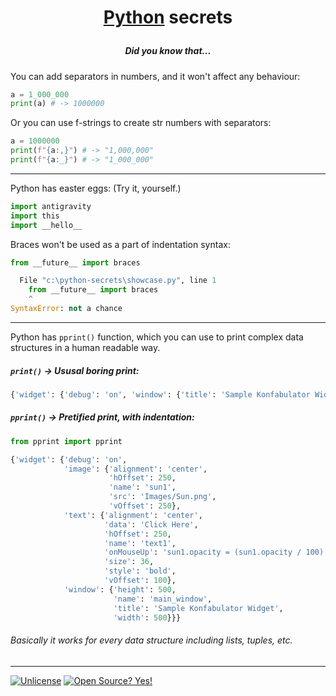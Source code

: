 # <p align="center">[Python](https://www.python.org/) secrets</center>
##### <p align="center">Did you know that...</center>

You can add separators in numbers, and it won't affect any behaviour:
```python
a = 1_000_000
print(a) # -> 1000000
```
Or you can use f-strings to create str numbers with separators:
```python
a = 1000000
print(f"{a:,}") # -> "1,000,000"
print(f"{a:_}") # -> "1_000_000"
```
-------------------------------------------
Python has easter eggs: (Try it, yourself.)
```python
import antigravity
import this
import __hello__
```
Braces won't be used as a part of indentation syntax:
```python
from __future__ import braces
```
```python
  File "c:\python-secrets\showcase.py", line 1
    from __future__ import braces
    ^
SyntaxError: not a chance
```
---
Python has `pprint()` function, which you can use to print complex data structures in a human readable way.

##### `print()` -> Ususal boring print:
```python
{'widget': {'debug': 'on', 'window': {'title': 'Sample Konfabulator Widget', 'name': 'main_window', 'width': 500, 'height': 500}, 'image': {'src': 'Images/Sun.png', 'name': 'sun1', 'hOffset': 250, 'vOffset': 250, 'alignment': 'center'}, 'text': {'data': 'Click Here', 'size': 36, 'style': 'bold', 'name': 'text1', 'hOffset': 250, 'vOffset': 100, 'alignment': 'center', 'onMouseUp': 'sun1.opacity = (sun1.opacity / 100) * 90;'}}}
```

##### `pprint()` -> Pretified print, with indentation:
```python
from pprint import pprint
```
```python
{'widget': {'debug': 'on',
            'image': {'alignment': 'center',
                      'hOffset': 250,
                      'name': 'sun1',
                      'src': 'Images/Sun.png',
                      'vOffset': 250},
            'text': {'alignment': 'center',
                     'data': 'Click Here',
                     'hOffset': 250,
                     'name': 'text1',
                     'onMouseUp': 'sun1.opacity = (sun1.opacity / 100) * 90;',
                     'size': 36,
                     'style': 'bold',
                     'vOffset': 100},
            'window': {'height': 500,
                       'name': 'main_window',
                       'title': 'Sample Konfabulator Widget',
                       'width': 500}}}
```
###### Basically it works for every data structure including lists, tuples, etc.




---
[![Unlicense](https://img.shields.io/badge/License-Unlicense-blue.svg)](https://unlicense.org/) [![Open Source? Yes!](https://badgen.net/badge/Open%20Source%20%3F/Yes%21/blue?icon=github)](https://opensource.org/)
